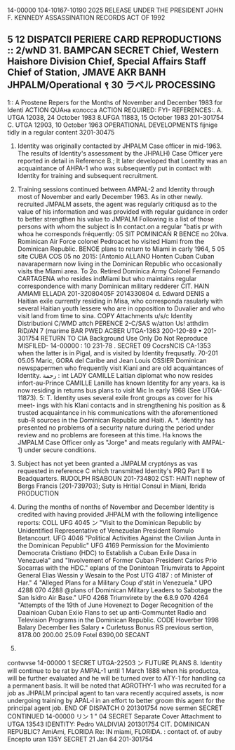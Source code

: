 14-00000
104-10167-10190
2025 RELEASE UNDER THE PRESIDENT JOHN F. KENNEDY ASSASSINATION RECORDS ACT OF 1992

5
12
DISPATCII
PERIERE CARD REPRODUCTIONS :: 2/wND 31.
BAMPCAN
SECRET
Chief, Western Haishore Division
Chief, Special Affairs Staff
Chief of Station, JMAVE AKR
BANH JHPALM/Operational
९
30
ラベル
PROCESSING
-
1::
A Prostene Repers for the Months of November and December 1983 for Identi
ACTION QUAна колосса
ACTION REQUIRED: FYI-
REFERENCES:. A. UTGA 12038, 24 October 1983
8.UFGA 11883, 15 October 1983 201-301754
C. UTGA 12903, 10 October 1963
OPERATIONAL DEVELOPMENTS
fijnige tidly in a regular content
3201-30475
1. Identity was originally contacted by JHPALM Case officer in
mid-1963. The results of Identity's assessment by the JHPALH) Case
Officer yere reported in detail in Reference B.; It later developed
that Loentity was an acquaintance of AHPA-1 who was subsequently put
in contact with Identity for training and subsequent recruitment.

2. Training sessions continued between AMPAL-2 and Identity
through most of November and early December 1963. As in other newly.
recruited JMPALM assets, the agent was regularly critiqusd as to the
value of his information and was provided with regular guidance in
order to better strengthen his value to JMPALM Following is a list
of those persons with whom the subject is In contact.on a regular
"batis pr with whoa he corresponds fréquently:
05
SIT POMINICAN R
BENCE
no 20lva. Rominican Air Force colonel Pedroacet ho visited
Hiami from the Dominican Republic. BENOE plans to return to Miami in
carly 1964,
5 05
site
CUBA COS
05
no 2015: [Antonio ALLANO Honten Cuban Cuban navarapermarn now living
in the Dominican Republic who occasionally visits the Miami area.
To 2o. Retired Dominica Army Colonel Fernando CARTAGENA who
resides indMiami but who maintains regular correspondence with many
Dominican military redderer
CIT. HAIN AMIAMI ELLADA
201-32080405F
2014330804
d. Edward DENIS a Haitian exile currently residing in Misa,
who corresponda rasularly with several Haitian youth lessere who are
in opposition to Duvalier and who visit land from time to sina.
COPY
Attachments u/s/c
Identity
Distributioni
C/WMD attch PERENCE
2-C/SAS w/atton Us!
atthdim RiD/AN 7
(marime
BAR PWED
ACBER
UTGA-1363
200-120-89
• 201-301754
RETURN TO CIA
Background Use Only
Do Not Reproduce
MISFILED-
14-00000
:
10
231-78
.
SECRET
09
CocrsNCIS
CA-1353
when the latter is in Pigal, and is visited by Identity frequsatly.
70-201
05.05
Maric, GORA del Caribe and Jean Louis OSSIER
Dominican newspapermen who frequently visit Kiani and are old
acquaintances of Identity.
رحمة
:
int
LADY CAMILLE Laitian diplomat who now
resides infort-au-Prince CAMILLE Lanille has known Identity for any
years. ka is now residing in returns bus plans to visit Mic
In early 1968 (See UTGA-11873).
5:
T. Identity uses several exile front groups as cover for his meet-
ings with his Klani contacts and in strengthening his position as &
trusted acquaintance in his communications with the aforementioned sub-R
sources in the Dominican Republic and Haiti.
A.
*. Identity has presented no problems of a security nature during
the period under review and no problems are foreseen at this time. Ha
knows the JMPALM Case Officer only as "Jorge" and meats regularly with
AMPAL-1) under secure conditions.
5. Subject has not yet been granted a JMPALM cryptónys as vas
requested in reference C which transmitted Identity's PRQ Part II to
Beadquarters. RUDOLPH RSABOUN 201-734802 CST: HAITI
nephew of Bergs Francis (201-739703); Suty is
Hritial Consul in Miani, Ibrida
PRODUCTION
6. During the months of nonths of November and December Identity is credited
with having provided JHPALM with the following intelligence reports:
COLL
UFG 4045
ン
"Visit to the Dominican Republic by
Unidentified Representative of Venezuelan
President Romulo Betancourt.
UFG 4046
"Political Activities Against the Civilian
Junta in the Dominican Pepublic"
UFG 4169
Permission for the Movimiento Democrata
Cristiano (HDC) to Establish a Cuban Exile
Dasa in Venezuela" and "Involvement of
Former Cuban President Carlos Prio Socarras
with the HDC."
eplans of the Donintoan Triumvirats to Appoint
General Elias Wessin y Wesain to the Post
UTG 4187
:
of Minister of Har."
4
"Alleged Plans for a Military Coup d'stát
in Venezuela."
UPO 4288
070 4288
@plans of Dominican Military Leaders to
Sabotage the San Isidro Air Base."
UFO 4268
Triumvirete by the 6.8.9
070 4264
"Attempts of the 19th of June Hovenezt to
Doger Recognition of the Daainioan
Cuban Exiio Flans to set up anti-Communtet
Radio and Television Programs in the
Dominican Republic.
CODE
Hoverber 1998 Balary
December lies Salary
• Curletuss Bonus
RS
previous sertion,
8178.00
200.00
25.09
Fotel
6390,00
SECANT
2.
contwvse
14-00000
1
SECRET
UTGA-22503
ン
FUTURE PLANS
8. Identity will continue to be rat by AMPAL-1 until 1 March 1888
when his productca, will be further evaluated and he will be turned
over to ATY-1 for handling ca a permanent basis. It will be
noted that AGROTHY-1 who was recruited for a job as JHPALM principal
agent to tan vara recently acquired assets, is now undergoing
training by APAL-l in an effort to better groom this agent for the
principal agent job.
END OF DISPATCH
0
201301754
nove sermen
SECRET
CONTINUED
14-00000
リン
1
"
04
SECRET
Separate Cover Attachment to UTGA 13543
IDENTITY: Pedro VALDIVIA) 201301754 CIT. DOMINICAN REPUBLIC?
AmiAmi, FLORIDA Re:
IN miami, FLORIDA.
: contact of.
of auby
Encepto uran 135Y SECRET
21 Jan 64 201-301754
